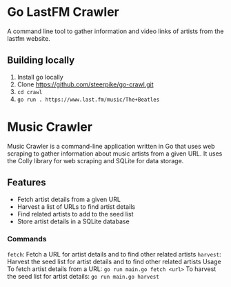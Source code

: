 # Go LastFM Crawler
A command line tool to gather information and video links of artists from the lastfm website.

## Building locally
1. Install go locally
2. Clone https://github.com/steerpike/go-crawl.git
3. `cd crawl`
4. `go run . https://www.last.fm/music/The+Beatles`





# Music Crawler
Music Crawler is a command-line application written in Go that uses web scraping to gather information about music artists from a given URL. It uses the Colly library for web scraping and SQLite for data storage.

## Features
* Fetch artist details from a given URL
* Harvest a list of URLs to find artist details
* Find related artists to add to the seed list
* Store artist details in a SQLite database

### Commands
`fetch`: Fetch a URL for artist details and to find other related artists
`harvest`: Harvest the seed list for artist details and to find other related artists
Usage
To fetch artist details from a URL:
`go run main.go fetch <url>`
To harvest the seed list for artist details:
`go run main.go harvest`
